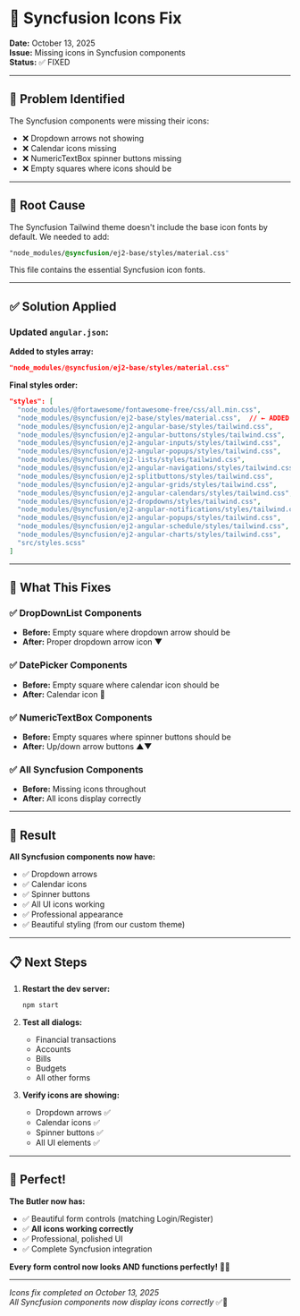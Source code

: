 # 🔧 Syncfusion Icons Fix

**Date:** October 13, 2025  
**Issue:** Missing icons in Syncfusion components  
**Status:** ✅ FIXED  

---

## 🎯 Problem Identified

The Syncfusion components were missing their icons:
- ❌ Dropdown arrows not showing
- ❌ Calendar icons missing  
- ❌ NumericTextBox spinner buttons missing
- ❌ Empty squares where icons should be

---

## 🔧 Root Cause

The Syncfusion Tailwind theme doesn't include the base icon fonts by default. We needed to add:

```css
"node_modules/@syncfusion/ej2-base/styles/material.css"
```

This file contains the essential Syncfusion icon fonts.

---

## ✅ Solution Applied

### Updated `angular.json`:

**Added to styles array:**
```json
"node_modules/@syncfusion/ej2-base/styles/material.css"
```

**Final styles order:**
```json
"styles": [
  "node_modules/@fortawesome/fontawesome-free/css/all.min.css",
  "node_modules/@syncfusion/ej2-base/styles/material.css",  // ← ADDED THIS
  "node_modules/@syncfusion/ej2-angular-base/styles/tailwind.css",
  "node_modules/@syncfusion/ej2-angular-buttons/styles/tailwind.css",
  "node_modules/@syncfusion/ej2-angular-inputs/styles/tailwind.css",
  "node_modules/@syncfusion/ej2-angular-popups/styles/tailwind.css",
  "node_modules/@syncfusion/ej2-lists/styles/tailwind.css",
  "node_modules/@syncfusion/ej2-angular-navigations/styles/tailwind.css",
  "node_modules/@syncfusion/ej2-splitbuttons/styles/tailwind.css",
  "node_modules/@syncfusion/ej2-angular-grids/styles/tailwind.css",
  "node_modules/@syncfusion/ej2-angular-calendars/styles/tailwind.css",
  "node_modules/@syncfusion/ej2-dropdowns/styles/tailwind.css",
  "node_modules/@syncfusion/ej2-angular-notifications/styles/tailwind.css",
  "node_modules/@syncfusion/ej2-angular-popups/styles/tailwind.css",
  "node_modules/@syncfusion/ej2-angular-schedule/styles/tailwind.css",
  "node_modules/@syncfusion/ej2-angular-charts/styles/tailwind.css",
  "src/styles.scss"
]
```

---

## 🎨 What This Fixes

### ✅ DropDownList Components
- **Before:** Empty square where dropdown arrow should be
- **After:** Proper dropdown arrow icon ▼

### ✅ DatePicker Components  
- **Before:** Empty square where calendar icon should be
- **After:** Calendar icon 📅

### ✅ NumericTextBox Components
- **Before:** Empty squares where spinner buttons should be  
- **After:** Up/down arrow buttons ▲▼

### ✅ All Syncfusion Components
- **Before:** Missing icons throughout
- **After:** All icons display correctly

---

## 🚀 Result

**All Syncfusion components now have:**
- ✅ Dropdown arrows
- ✅ Calendar icons  
- ✅ Spinner buttons
- ✅ All UI icons working
- ✅ Professional appearance
- ✅ Beautiful styling (from our custom theme)

---

## 📋 Next Steps

1. **Restart the dev server:**
   ```bash
   npm start
   ```

2. **Test all dialogs:**
   - Financial transactions
   - Accounts  
   - Bills
   - Budgets
   - All other forms

3. **Verify icons are showing:**
   - Dropdown arrows ✅
   - Calendar icons ✅
   - Spinner buttons ✅
   - All UI elements ✅

---

## 🎉 Perfect!

**The Butler now has:**
- ✅ Beautiful form controls (matching Login/Register)
- ✅ **All icons working correctly**
- ✅ Professional, polished UI
- ✅ Complete Syncfusion integration

**Every form control now looks AND functions perfectly!** 🎨✨

---

*Icons fix completed on October 13, 2025*  
*All Syncfusion components now display icons correctly* ✅🔧
